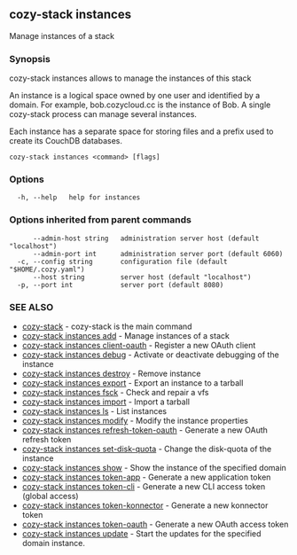 ## cozy-stack instances

Manage instances of a stack

### Synopsis


cozy-stack instances allows to manage the instances of this stack

An instance is a logical space owned by one user and identified by a domain.
For example, bob.cozycloud.cc is the instance of Bob. A single cozy-stack
process can manage several instances.

Each instance has a separate space for storing files and a prefix used to
create its CouchDB databases.


```
cozy-stack instances <command> [flags]
```

### Options

```
  -h, --help   help for instances
```

### Options inherited from parent commands

```
      --admin-host string   administration server host (default "localhost")
      --admin-port int      administration server port (default 6060)
  -c, --config string       configuration file (default "$HOME/.cozy.yaml")
      --host string         server host (default "localhost")
  -p, --port int            server port (default 8080)
```

### SEE ALSO

* [cozy-stack](cozy-stack.md)	 - cozy-stack is the main command
* [cozy-stack instances add](cozy-stack_instances_add.md)	 - Manage instances of a stack
* [cozy-stack instances client-oauth](cozy-stack_instances_client-oauth.md)	 - Register a new OAuth client
* [cozy-stack instances debug](cozy-stack_instances_debug.md)	 - Activate or deactivate debugging of the instance
* [cozy-stack instances destroy](cozy-stack_instances_destroy.md)	 - Remove instance
* [cozy-stack instances export](cozy-stack_instances_export.md)	 - Export an instance to a tarball
* [cozy-stack instances fsck](cozy-stack_instances_fsck.md)	 - Check and repair a vfs
* [cozy-stack instances import](cozy-stack_instances_import.md)	 - Import a tarball
* [cozy-stack instances ls](cozy-stack_instances_ls.md)	 - List instances
* [cozy-stack instances modify](cozy-stack_instances_modify.md)	 - Modify the instance properties
* [cozy-stack instances refresh-token-oauth](cozy-stack_instances_refresh-token-oauth.md)	 - Generate a new OAuth refresh token
* [cozy-stack instances set-disk-quota](cozy-stack_instances_set-disk-quota.md)	 - Change the disk-quota of the instance
* [cozy-stack instances show](cozy-stack_instances_show.md)	 - Show the instance of the specified domain
* [cozy-stack instances token-app](cozy-stack_instances_token-app.md)	 - Generate a new application token
* [cozy-stack instances token-cli](cozy-stack_instances_token-cli.md)	 - Generate a new CLI access token (global access)
* [cozy-stack instances token-konnector](cozy-stack_instances_token-konnector.md)	 - Generate a new konnector token
* [cozy-stack instances token-oauth](cozy-stack_instances_token-oauth.md)	 - Generate a new OAuth access token
* [cozy-stack instances update](cozy-stack_instances_update.md)	 - Start the updates for the specified domain instance.

